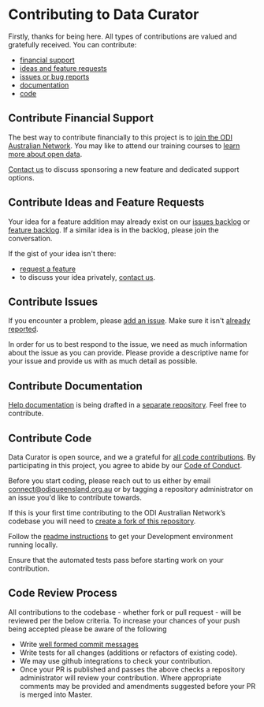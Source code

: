 # Contributing to Data Curator

Firstly, thanks for being here. All types of contributions are valued and gratefully received. You can contribute:

- [financial support](#contribute-financial-support)
- [ideas and feature requests](#contribute-ideas-and-feature-requests)
- [issues or bug reports](#contribute-issues)
- [documentation](#contribute-documentation)
- [code](#contribute-code)

## Contribute Financial Support

The best way to contribute financially to this project is to [join the ODI Australian Network](https://theodi.org.au/).  You may like to attend our training courses to [learn more about open data](https://theodi.org.au/events-learning/).

[Contact us](https://theodi.org.au/contact/) to discuss sponsoring a new feature and dedicated support options.

## Contribute Ideas and Feature Requests

Your idea for a feature addition may already exist on our [issues backlog](https://github.com/ODIQueensland/data-curator/issues) or [feature backlog](https://github.com/ODIQueensland/data-curator/tree/master/test/features/backlog). If a similar idea is in the backlog, please join the conversation.

If the gist of your idea isn't there:
- [request a feature](https://github.com/ODIQueensland/data-curator/issues/new?template=feature-request.md&labels=f:Feature-request&milestone=6&assignee=Stephen-Gates)
- to discuss your idea privately, [contact us](https://theodi.org.au/contact/).

## Contribute Issues

If you encounter a problem, please [add an issue](https://github.com/ODIQueensland/data-curator/issues/new?template=bug.md&labels=problem:Bug&assignee=Stephen-Gates). Make sure it isn't [already reported](https://github.com/ODIQueensland/data-curator/issues).

In order for us to best respond to the issue, we need as much information about the issue as you can provide. Please provide a descriptive name for your issue and provide us with as much detail as possible.

## Contribute Documentation

[Help documentation](https://odiqueensland.github.io/data-curator-help/) is being drafted in a [separate repository](https://github.com/ODIQueensland/data-curator-help). Feel free to contribute.

## Contribute Code
Data Curator is open source, and we a grateful for [all code contributions](https://github.com/ODIQueensland/data-curator/graphs/contributors). By participating in this project, you agree to abide by our [Code of Conduct](https://github.com/ODIQueensland/data-curator/blob/master/.github/CODE_OF_CONDUCT.md).

Before you start coding, please reach out to us either by email  [connect@odiqueensland.org.au](mailto:connect@odiqueensland.org.au) or by tagging a repository administrator on an issue you'd like to contribute towards.

If this is your first time contributing to the ODI Australian Network’s codebase you will need to [create a fork of this repository](https://help.github.com/articles/fork-a-repo/).

Follow the [readme instructions](https://github.com/ODIQueensland/data-curator#development) to get your Development environment running locally.

Ensure that the automated tests pass before starting work on your contribution.

## Code Review Process

All contributions to the codebase - whether fork or pull request - will be reviewed per the below criteria.
To increase your chances of your push being accepted please be aware of the following
- Write [well formed commit messages](http://tbaggery.com/2008/04/19/a-note-about-git-commit-messages.html)
- Write tests for all changes (additions or refactors of existing code).
- We may use github integrations to check your contribution.
- Once your PR is published and passes the above checks a repository administrator will review your contribution. Where appropriate comments may be provided and amendments suggested before your PR is merged into Master.
